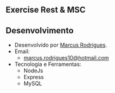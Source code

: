 ## Exercise Rest & MSC

## Desenvolvimento
 - Desenvolvido por <a href="https://www.linkedin.com/in/marcusrodriguesdev/" target="_blank">Marcus Rodrigues</a>.
 - Email:
   - marcus.rodrigues10@hotmail.com
 - Tecnologia e Ferramentas:
   - NodeJs
   - Express
   - MySQL
